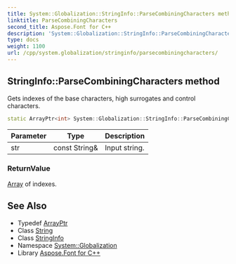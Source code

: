 ```yaml
---
title: System::Globalization::StringInfo::ParseCombiningCharacters method
linktitle: ParseCombiningCharacters
second_title: Aspose.Font for C++
description: 'System::Globalization::StringInfo::ParseCombiningCharacters method. Gets indexes of the base characters, high surrogates and control characters in C++.'
type: docs
weight: 1100
url: /cpp/system.globalization/stringinfo/parsecombiningcharacters/
---
```

## StringInfo::ParseCombiningCharacters method


Gets indexes of the base characters, high surrogates and control characters.

```cpp
static ArrayPtr<int> System::Globalization::StringInfo::ParseCombiningCharacters(const String &str)
```


| Parameter | Type | Description |
| --- | --- | --- |
| str | const String\& | Input string. |

### ReturnValue

[Array](../../../system/array/) of indexes.

## See Also

* Typedef [ArrayPtr](../../../system/arrayptr/)
* Class [String](../../../system/string/)
* Class [StringInfo](../)
* Namespace [System::Globalization](../../)
* Library [Aspose.Font for C++](../../../)
